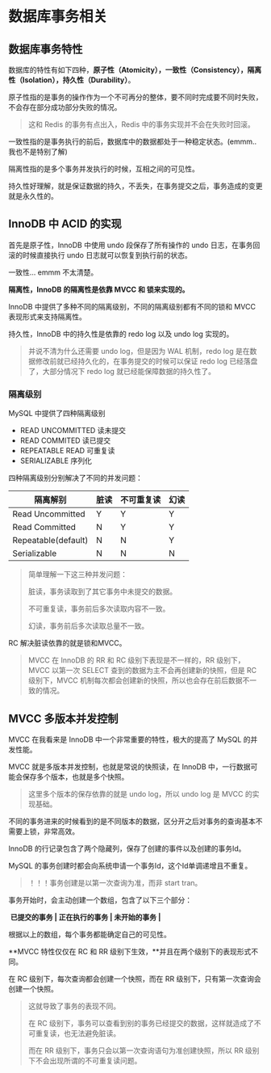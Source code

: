 # 数据库事务相关



## 数据库事务特性

数据库的特性有如下四种，**原子性（Atomicity），一致性（Consistency），隔离性（Isolation），持久性（Durability）**。



原子性指的是事务的操作作为一个不可再分的整体，要不同时完成要不同时失败，不会存在部分成功部分失败的情况。

> 这和 Redis 的事务有点出入，Redis 中的事务实现并不会在失败时回滚。

一致性指的是事务执行的前后，数据库中的数据都处于一种稳定状态。(emmm.. 我也不是特别了解)

隔离性指的是多个事务并发执行的时候，互相之间的可见性。

持久性好理解，就是保证数据的持久，不丢失，在事务提交之后，事务造成的变更就是永久性的。





## InnoDB 中 ACID 的实现

首先是原子性，InnoDB 中使用 undo 段保存了所有操作的 undo 日志，在事务回滚的时候直接执行 undo 日志就可以恢复到执行前的状态。

一致性... emmm 不太清楚。

**隔离性，InnoDB 的隔离性是依靠 MVCC 和 锁来实现的。**

InnoDB 中提供了多种不同的隔离级别，不同的隔离级别都有不同的锁和 MVCC 表现形式来支持隔离性。

持久性，InnoDB 中的持久性是依靠的 redo log 以及 undo log 实现的。

> 并说不清为什么还需要 undo log，但是因为 WAL 机制，redo log 是在数据修改前就已经持久化的，在事务提交的时候可以保证 redo log 已经落盘了，大部分情况下 redo log 就已经能保障数据的持久性了。







### 隔离级别

MySQL 中提供了四种隔离级别

- READ UNCOMMITTED 读未提交
- READ COMMITED 读已提交
- REPEATABLE READ 可重复读
- SERIALIZABLE  序列化



四种隔离级别分别解决了不同的并发问题：

| 隔离解别            | 脏读 | 不可重复读 | 幻读 |
| ------------------- | ---- | ---------- | ---- |
| Read Uncommitted    | Y    | Y          | Y    |
| Read Committed      | N    | Y          | Y    |
| Repeatable(default) | N    | N          | Y    |
| Serializable        | N    | N          | N    |

> 简单理解一下这三种并发问题：
>
> 脏读，事务读取到了其它事务中未提交的数据。
>
> 不可重复读，事务前后多次读取内容不一致。
>
> 幻读，事务前后多次读取总量不一致。



RC  解决脏读依靠的就是锁和MVCC。

> MVCC 在 InnoDB 的 RR 和 RC 级别下表现是不一样的，RR 级别下，MVCC 以第一次 SELECT 查到的数据为主不会再创建新的快照，但是 RC 级别下，MVCC 机制每次都会创建新的快照，所以也会存在前后数据不一致的情况。





## MVCC 多版本并发控制

MVCC 在我看来是 InnoDB 中一个非常重要的特性，极大的提高了 MySQL 的并发性能。

MVCC 就是多版本并发控制，也就是常说的快照读，在 InnoDB 中，一行数据可能会保存多个版本，也就是多个快照。

> 这里多个版本的保存依靠的就是 undo log，所以 undo log 是 MVCC 的实现基础。

不同的事务进来的时候看到的是不同版本的数据，区分开之后对事务的查询基本不需要上锁，非常高效。



InnoDB 的行记录包含了两个隐藏列，保存了创建的事件以及创建的事务Id。

MySQL 的事务创建时都会向系统申请一个事务Id，这个Id单调递增且不重复。

> ！！！事务创建是以第一次查询为准，而非 start tran。

事务开始时，会主动创建一个数组，包含了以下三个部分：

​     **已提交的事务     |     正在执行的事务     |     未开始的事务     |**

根据以上的数组，每个事务都能确定自己的可见性。



**MVCC 特性仅仅在 RC 和 RR 级别下生效，**并且在两个级别下的表现形式不同。

在 RC 级别下，每次查询都会创建一个快照，而在 RR 级别下，只有第一次查询会创建一个快照。

> 这就导致了事务的表现不同。
>
> 在 RC 级别下，事务可以查看到别的事务已经提交的数据，这样就造成了不可重复读，也无法避免脏读。
>
> 而在 RR 级别下，事务只会以第一次查询语句为准创建快照，所以 RR 级别下不会出现所谓的不可重复读问题。



 